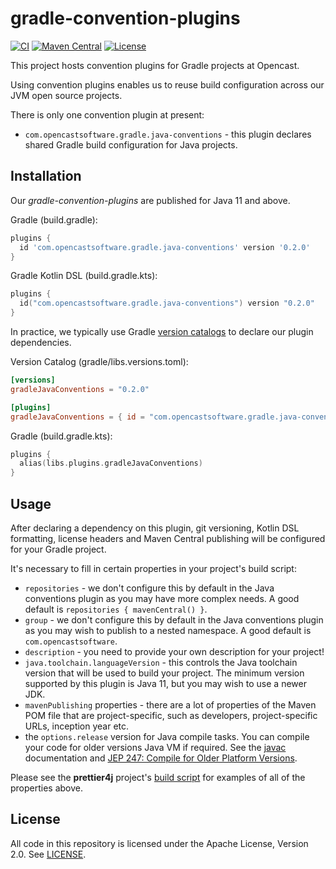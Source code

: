 # gradle-convention-plugins

[![CI](https://github.com/opencastsoftware/gradle-convention-plugins/actions/workflows/ci.yml/badge.svg)](https://github.com/opencastsoftware/gradle-convention-plugins/actions/workflows/ci.yml)
[![Maven Central](https://img.shields.io/maven-central/v/com.opencastsoftware.gradle/gradle-convention-plugins)](https://search.maven.org/search?q=g%3Acom.opencastsoftware.gradle+AND+a%3Agradle-convention-plugins)
[![License](https://img.shields.io/github/license/opencastsoftware/gradle-convention-plugins?color=blue)](https://spdx.org/licenses/Apache-2.0.html)

This project hosts convention plugins for Gradle projects at Opencast.

Using convention plugins enables us to reuse build configuration across our JVM open source projects.

There is only one convention plugin at present:

* `com.opencastsoftware.gradle.java-conventions` - this plugin declares shared Gradle build configuration for Java projects.

## Installation

Our *gradle-convention-plugins* are published for Java 11 and above.

Gradle (build.gradle):
```groovy
plugins {
  id 'com.opencastsoftware.gradle.java-conventions' version '0.2.0'
}
```

Gradle Kotlin DSL (build.gradle.kts):

```kotlin
plugins {
  id("com.opencastsoftware.gradle.java-conventions") version "0.2.0"
}
```

In practice, we typically use Gradle [version catalogs](https://docs.gradle.org/8.14/userguide/centralizing_dependencies.html#sub:using-catalogs) to declare our plugin dependencies.

Version Catalog (gradle/libs.versions.toml):

```toml
[versions]
gradleJavaConventions = "0.2.0"

[plugins]
gradleJavaConventions = { id = "com.opencastsoftware.gradle.java-conventions", version.ref = "gradleJavaConventions" }
```

Gradle (build.gradle.kts):

```kotlin
plugins {
  alias(libs.plugins.gradleJavaConventions)
}
```

## Usage

After declaring a dependency on this plugin, git versioning, Kotlin DSL formatting, license headers and Maven Central publishing will be configured for your Gradle project.

It's necessary to fill in certain properties in your project's build script:

* `repositories` - we don't configure this by default in the Java conventions plugin as you may have more complex needs. A good default is `repositories { mavenCentral() }`.
* `group` - we don't configure this by default in the Java conventions plugin as you may wish to publish to a nested namespace. A good default is `com.opencastsoftware`.
* `description` - you need to provide your own description for your project!
* `java.toolchain.languageVersion` - this controls the Java toolchain version that will be used to build your project. The minimum version supported by this plugin is Java 11, but you may wish to use a newer JDK.
* `mavenPublishing` properties - there are a lot of properties of the Maven POM file that are project-specific, such as developers, project-specific URLs, inception year etc.
* the `options.release` version for Java compile tasks. You can compile your code for older versions Java VM if required. See the [javac](https://docs.oracle.com/en/java/javase/17/docs/specs/man/javac.html#standard-options) documentation and [JEP 247: Compile for Older Platform Versions](https://openjdk.org/jeps/247).

Please see the **prettier4j** project's [build script](https://github.com/opencastsoftware/prettier4j/blob/3159177b4346187e4d5aee0b7a5507aed518377d/build.gradle.kts) for examples of all of the properties above.

## License

All code in this repository is licensed under the Apache License, Version 2.0. See [LICENSE](./LICENSE).
